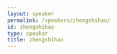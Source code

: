 ```yaml
---
layout: speaker
permalink: /speakers/zhengshihao/
id: zhengshihao
type: speaker
title: zhengshihao
---
```

